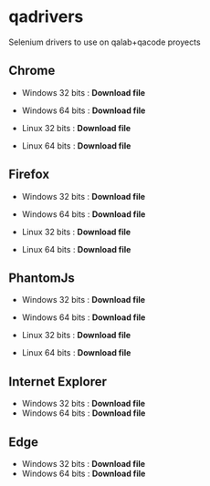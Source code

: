 # qadrivers
Selenium drivers to use on qalab+qacode proyects


## Chrome

+ Windows 32 bits : **Download file**
+ Windows 64 bits : **Download file**

+ Linux 32 bits : **Download file**
+ Linux 64 bits : **Download file**

## Firefox

+ Windows 32 bits : **Download file**
+ Windows 64 bits : **Download file**

+ Linux 32 bits : **Download file**
+ Linux 64 bits : **Download file**

## PhantomJs

+ Windows 32 bits : **Download file**
+ Windows 64 bits : **Download file**

+ Linux 32 bits : **Download file**
+ Linux 64 bits : **Download file**

## Internet Explorer

+ Windows 32 bits : **Download file**
+ Windows 64 bits : **Download file**

## Edge

+ Windows 32 bits : **Download file**
+ Windows 64 bits : **Download file**

